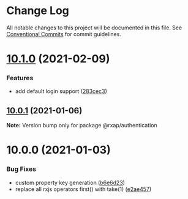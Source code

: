 # Change Log

All notable changes to this project will be documented in this file.
See [Conventional Commits](https://conventionalcommits.org) for commit guidelines.

# [10.1.0](https://gitlab.com/rxap/packages/compare/@rxap/authentication@10.0.1...@rxap/authentication@10.1.0) (2021-02-09)


### Features

* add default login support ([283cec3](https://gitlab.com/rxap/packages/commit/283cec3cfefc0def33f15038ffafdcc6bc227e24))





## [10.0.1](https://gitlab.com/rxap/packages/compare/@rxap/authentication@10.0.0...@rxap/authentication@10.0.1) (2021-01-06)

**Note:** Version bump only for package @rxap/authentication





# 10.0.0 (2021-01-03)


### Bug Fixes

* custom property key generation ([b6e6d23](https://gitlab.com/rxap/packages/commit/b6e6d23215f0b35e0de2d35003b186a3d435b8e4))
* replace all rxjs operators first() with take(1) ([e2ae457](https://gitlab.com/rxap/packages/commit/e2ae45771c8b01f30fc1a00f962e067d610296b7))
